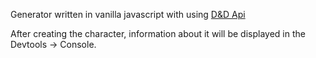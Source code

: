 Generator written in vanilla javascript with using [D&D Api](http://www.dnd5eapi.co/) 


After creating the character, information about it will be displayed in the Devtools -> Console.
